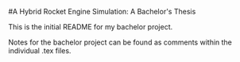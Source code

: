 #A Hybrid Rocket Engine Simulation: A Bachelor's Thesis

This is the initial README for my bachelor project.

Notes for the bachelor project can be found as comments within the individual .tex files.
